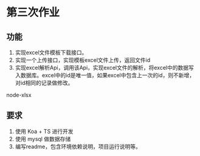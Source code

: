 # 第三次作业

## 功能

1. 实现excel文件模板下载接口。
2. 实现一个上传接口，实现模板excel文件上传，返回文件id
3. 实现excel解析Api，调用该Api，实现excel文件的解析，将excel中的数据写入数据库。excel中的id是唯一值，如果excel中包含上一次的id，则不新增，对id相同的记录做修改。

node-xlsx

## 要求

1. 使用 Koa + TS 进行开发
2. 使用 mysql 做数据存储
3. 编写readme，包含环境依赖说明，项目运行说明等。
